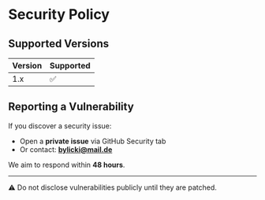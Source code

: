 # Security Policy

## Supported Versions
| Version | Supported |
|---------|-----------|
| 1.x     | ✅        |

## Reporting a Vulnerability
If you discover a security issue:
- Open a **private issue** via GitHub Security tab
- Or contact: **bylicki@mail.de**

We aim to respond within **48 hours**.

---

⚠️ Do not disclose vulnerabilities publicly until they are patched.
